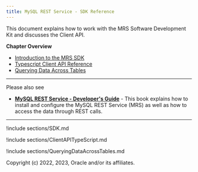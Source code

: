 ```yaml
---
title: MySQL REST Service - SDK Reference
---
```


This document explains how to work with the MRS Software Development Kit and discusses the Client API.

__Chapter Overview__

- [Introduction to the MRS SDK](#introduction-to-the-mrs-sdk)
- [Typescript Client API Reference](#typescript-client-api-reference)
- [Querying Data Across Tables](#querying-data-across-tables)

---

Please also see

- __[MySQL REST Service - Developer's Guide](index.html)__ - This book explains how to install and configure the MySQL REST Service (MRS) as well as how to access the data through REST calls.

---

!include sections/SDK.md

!include sections/ClientAPITypeScript.md

!include sections/QueryingDataAcrossTables.md

Copyright (c) 2022, 2023, Oracle and/or its affiliates.
